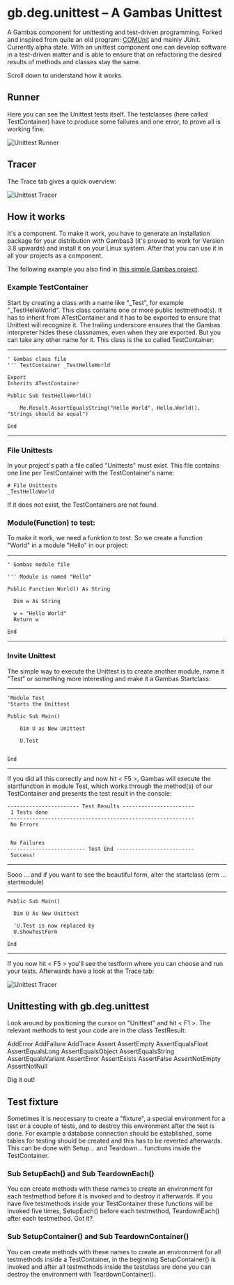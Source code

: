 # gb.deg.unittest – A Gambas Unittest

A Gambas component for unittesting and test-driven programming. Forked and inspired from quite an old program: [COMUnit](http://comunit.sourceforge.net) and mainly JUnit. Currently alpha state. With an unittest component one can develop software in a test-driven matter and is able to ensure that on refactoring the desired results of methods and classes stay the same.

Scroll down to understand how it works.

## Runner

Here you can see the Unittest tests itself. The testclasses (here called TestContainer) have to produce some failures and one error, to prove all is working fine.

![Unittest Runner](runner-screen.png)

## Tracer

The Trace tab gives a quick overview:

![Unittest Tracer](tracer-screen.png)


## How it works

It's a component. To make it work, you have to generate an installation package for your distribution with Gambas3 (it's proved to work for Version 3.8 upwards) and install it on your Linux system. After that you can use it in all your projects as a component.

The following example you also find in [this simple Gambas project](unittesthelloworld-0.0.1.tar.gz).

### Example TestContainer

Start by creating a class with a name like "_Test", for example "_TestHelloWorld". This class contains one or more public testmethod(s). It has to inherit from ATestContainer and it has to be exported to ensure that Unittest will recognize it. The trailing underscore ensures that the Gambas interpreter hides these classnames, even when they are exported. But you can take any other name for it. This class is the so called TestContainer:

----
    ' Gambas class file
    ''' TestContainer _TestHelloWorld
    
    Export
    Inherits ATestContainer
        
    Public Sub TestHelloWorld()
    
        Me.Result.AssertEqualsString("Hello World", Hello.World(), "Strings should be equal")
    
    End
----

### File Unittests
In your project's path a file called "Unittests" must exist. This file contains one line per TestContainer with the TestContainer's name:

    # File Unittests
    _TestHelloWorld

If it does not exist, the TestContainers are not found.

### Module(Function) to test:

To make it work, we need a funktion to test. So we create a function "World" in a module "Hello" in our project:

----

    ' Gambas module file
    
    ''' Module is named "Hello"
    
    Public Function World() As String
    
      Dim w As String
    
      w = "Hello World"
      Return w
    
    End
    
----

### Invite Unittest

The simple way to execute the Unittest is to create another module, name it "Test" or something more interesting and make it a Gambas Startclass:

----

    'Module Test
    'Starts the Unittest
    
    Public Sub Main()
        
        Dim U as New Unittest
        
        U.Test
        
    
    End

----

If you did all this correctly and now hit < F5 >, Gambas will execute the startfunction in module Test, which works through the method(s) of our TestContainer and presents the test result in the console:

    ----------------------- Test Results ----------------------- 
     1 Tests done
    ------------------------------------------------------------ 
     No Errors
    
    
     No Failures
    ------------------------- Test End -------------------------
     Success!
    
----

Sooo ... and if you want to see the beautiful form, alter the startclass (erm ... startmodule)

----
    Public Sub Main()
    
      Dim U As New Unittest
      
      'U.Test is now replaced by
      U.ShowTestForm
    
    End
----

If you now hit < F5 > you'll see the testform where you can choose and run your tests. Afterwards have a look at the Trace tab:


![Unittest Tracer](trace-helloworld.png)

## Unittesting with gb.deg.unittest

Look around by positioning the cursor on "Unittest" and hit < F1 >. The relevant methods to test your code are in the class TestResult:

AddError AddFailure AddTrace Assert AssertEmpty AssertEqualsFloat AssertEqualsLong AssertEqualsObject AssertEqualsString AssertEqualsVariant AssertError AssertExists AssertFalse AssertNotEmpty AssertNotNull

Dig it out!

## Test fixture

Sometimes it is neccessary to create a "fixture", a special environment for a test or a couple of tests, and to destroy this environment after the test is done. For example a database connection should be established, some tables for testing should be created and this has to be reverted afterwards. This can be done with Setup... and Teardown... functions inside the TestContainer.

### Sub SetupEach() and Sub TeardownEach()

You can create methods with these names to create an environment for each testmethod before it is invoked and to destroy it afterwards. If you have five testmethods inside your TestContainer these functions will be invoked five times, SetupEach() before each testmethod, TeardownEach() after each testmethod. Got it?

### Sub SetupContainer() and Sub TeardownContainer()

You can create methods with these names to create an environment for all testmethods inside a TestContainer, in the beginning SetupContainer() is invoked and after all testmethods inside the testclass are done you can destroy the environment with TeardownContainer().


